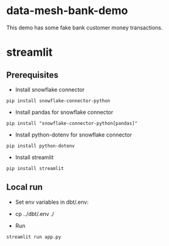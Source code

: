 # data-mesh-bank-demo

This demo has some fake bank customer money transactions.

# streamlit

## Prerequisites
* Install snowflake connector
```
pip install snowflake-connector-python
```

* Install pandas for snowflake connector
```
pip install "snowflake-connector-python[pandas]"
```

* Install python-dotenv for snowflake connector
```
pip install python-dotenv
```

* Install streamlit
```
pip install streamlit
```

## Local run
* Set env variables in dbt/.env:

* cp ../dbt/.env ./

* Run 
```
streamlit run app.py
```
